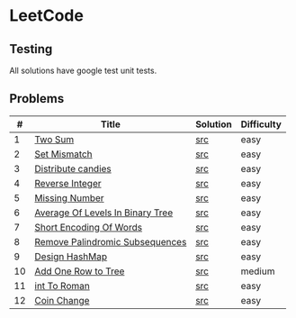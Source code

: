 # LeetCode

## Testing
All solutions have google test unit tests.

## Problems 
|   #  |                                             Title                                                   |                    Solution                    | Difficulty |
|------|-----------------------------------------------------------------------------------------------------|------------------------------------------------|------------|
|  1   |  [Two Sum](https://leetcode.com/problems/two-sum)                                                   |  [src](./src/twoSum.cpp)                       |    easy    |
|  2   |  [Set Mismatch](https://leetcode.com/problems/set-mismatch)                                         |  [src](./src/setMismatch.cpp)                  |    easy    |
|  3   |  [Distribute candies](https://leetcode.com/problems/distribute-candies)                             |  [src](./src/distributeCandies.cpp)            |    easy    |
|  4   |  [Reverse Integer](https://leetcode.com/problems/reverse-integer)                                   |  [src](./src/reverseInteger.cpp)               |    easy    |
|  5   |  [Missing Number](https://leetcode.com/problems/missing-number)                                     |  [src](./src/missingNumber.cpp)                |    easy    |
|  6   |  [Average Of Levels In Binary Tree](https://leetcode.com/problems/average-of-levels-in-binary-tree) |  [src](./src/averageOfLevelsInBinaryTree.cpp)  |    easy    |
|  7   |  [Short Encoding Of Words](https://leetcode.com/problems/short-encoding-of-words)                   |  [src](.src/shortEncodingOfWords.cpp)          |    easy    |
|  8   |  [Remove Palindromic Subsequences](https://leetcode.com/problems/remove-palindromic-subsequences)   |  [src](.src/removePalindromicSubsequences.cpp) |    easy    |
|  9   |  [Design HashMap](https://leetcode.com/problems/design-hashmap)                                     |  [src](.src/designHashMap.cpp)                 |    easy    |
|  10  |  [Add One Row to Tree](https://leetcode.com/problems/add-one-row-to-tree)                           |  [src](.src/addOneRowToTree.cpp)               |    medium  |
|  11  |  [int To Roman](https://leetcode.com/problems/int-to-roman)                                         |  [src](.src/intToRoman.cpp)                    |    easy    |
|  12  |  [Coin Change](https://leetcode.com/problems/coin-change)                                           |  [src](.src/coinChange.cpp)                    |    easy    |
